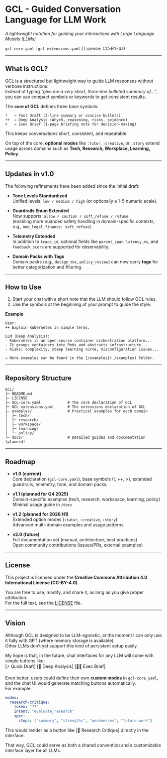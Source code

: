 # GCL - Guided Conversation Language for LLM Work  
*A lightweight notation for guiding your interactions with Large Language Models (LLMs)*

`gcl-core.yaml` | `gcl-extensions.yaml` | License: CC-BY-4.0

---

## What is GCL?

GCL is a structured but lightweight way to guide LLM responses without verbose instructions.  
Instead of typing *“give me a very short, three-line bulleted summary of…”*, you can use compact symbols or keywords to get consistent results.

The **core of GCL** defines three base symbols:

```
!   → Fast Draft (3-line summary or concise bullets)
++  → Deep Analysis (Why×5, reasoning, risks, evidence)
>   → Exec Brief (1-page briefing note for decision-making)
```

This keeps conversations short, consistent, and repeatable.  

On top of the core, **optional modes** like `:tutor`, `:creative`, or `:story` extend usage across domains such as **Tech, Research, Workplace, Learning, Policy**.

---

## Updates in v1.0

The following refinements have been added since the initial draft:

- **Tone Levels Standardized**  
  Unified levels: `low / medium / high` (or optionally a 1–5 numeric scale).

- **Guardrails Enum Extended**  
  Now supports: `allow / caution / soft_refuse / refuse`  
  (enabling more nuanced safety handling in domain-specific contexts, e.g., `med_legal_finance: soft_refuse`).

- **Telemetry Extended**  
  In addition to `trace_id`, optional fields like `parent_span`, `latency_ms`, and `feedback_score` are supported for observability.

- **Domain Packs with Tags**  
  Domain packs (e.g., `design_doc`, `policy_review`) can now carry **tags** for better categorization and filtering.

---

## How to Use

1. Start your chat with a short note that the LLM should follow GCL rules.  
2. Use the symbols at the beginning of your prompt to guide the style.  

**Example**

```text
User:
++ Explain Kubernetes in simple terms.

LLM (Deep Analysis):
- Kubernetes is an open-source container orchestration platform...
- It groups containers into Pods and abstracts infrastructure...
- Risks: complexity, steep learning curve, misconfiguration issues...

→ More examples can be found in the [/examples](./examples) folder.
```

---

## Repository Structure

```
GCL/
├─ README.md
├─ LICENSE
├─ GCL-core.yaml            # The core declaration of GCL
├─ GCL-extensions.yaml      # The extensions declaration of GCL
├─ examples/                # Practical examples for each domain
│  ├─ tech/
│  ├─ research/
│  ├─ workspace/
│  ├─ learning/
│  └─ policy/
└─ docs/                    # Detailed guides and documentation (planned)
```

---

## Roadmap

- **v1.0 (current)**  
  Core declaration (`gcl-core.yaml`), base symbols (!, ++, >), extended guardrails, telemetry, tone, and domain packs.

- **v1.1 (planned for Q4 2025)**  
  Domain-specific examples (tech, research, workspace, learning, policy)  
  Minimal usage guide in `/docs`  

- **v1.2 (planned for 2026 H1)**  
  Extended option modes (`:tutor`, `:creative`, `:story`)  
  Advanced multi-domain examples and usage patterns  

- **v2.0 (future)**  
  Full documentation set (manual, architecture, best practices)  
  Open community contributions (issues/PRs, external examples)

---

## License

This project is licensed under the **Creative Commons Attribution 4.0 International License (CC-BY-4.0)**.  

You are free to use, modify, and share it, as long as you give proper attribution.  
For the full text, see the [LICENSE](./LICENSE) file.

---

## Vision

Although GCL is designed to be LLM-agnostic, at the moment I can only use it fully with GPT (where memory storage is available).  
Other LLMs don’t yet support this kind of persistent setup easily.

My hope is that, in the future, chat interfaces for any LLM will come with simple buttons like:  
[⚡️ Quick Draft] [🤔 Deep Analysis] [👨‍💼 Exec Brief]  

Even better, users could define their own **custom modes** in `gcl-core.yaml`, and the chat UI would generate matching buttons automatically.  
For example:  

```yaml
modes:
  research-critique:
    token: "??"
    intent: "evaluate_research"
    spec:
      steps: ["summary", "strengths", "weaknesses", "future-work"]
```

This would render as a button like [🧪 Research Critique] directly in the interface.

That way, GCL could serve as both a shared convention and a customizable interface layer for all LLMs.

